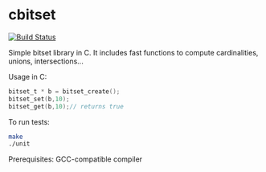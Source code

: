 # cbitset
[![Build Status](https://travis-ci.org/lemire/cbitset.png)](https://travis-ci.org/lemire/cbitset)

Simple bitset library in C. It includes fast functions
to compute cardinalities, unions, intersections...

Usage in C:
```C
bitset_t * b = bitset_create();
bitset_set(b,10);
bitset_get(b,10);// returns true
```

To run tests:
```bash
make
./unit
```

Prerequisites: GCC-compatible compiler

